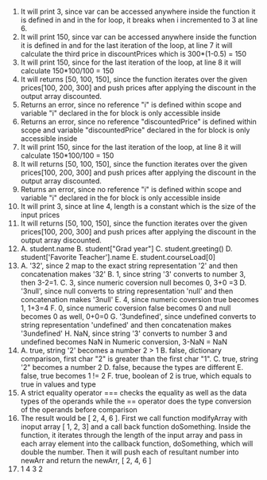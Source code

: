 1. It will print 3, since var can be accessed anywhere inside the function it is defined in and in the for loop, it breaks when i incremented to 3 at line 6.
2. It will print 150, since  var can be accessed anywhere inside the function it is defined in and for the last iteration of the loop, at line 7 it will calculate the third price in discountPrices which is 300*(1-0.5) = 150
3. It will print 150, since for the last iteration of the loop, at line 8 it will calculate 150*100/100 = 150
4. It will returns [50, 100, 150], since the function iterates over the given prices[100, 200, 300] and push prices after applying the discount in the output array discounted.
5. Returns an error, since no reference "i" is defined within scope and variable "i" declared in the for block is only accessible inside
6. Returns an error, since no reference "discountedPrice" is defined within scope and variable "discountedPrice" declared in the for block is only accessible inside
7. It will print 150, since for the last iteration of the loop, at line 8 it will calculate 150*100/100 = 150
8. It will returns [50, 100, 150], since the function iterates over the given prices[100, 200, 300] and push prices after applying the discount in the output array discounted.
9. Returns an error, since no reference "i" is defined within scope and variable "i" declared in the for block is only accessible inside
10. It will print 3, since at line 4, length is a constant which is the size of the input prices
11. It will returns [50, 100, 150], since the function iterates over the given prices[100, 200, 300] and push prices after applying the discount in the output array discounted.
12. A. student.name
    B. student["Grad year"]
    C. student.greeting()
    D. student['Favorite Teacher'].name
    E. student.courseLoad[0]
13. A. '32', since 2 map to the exact string representation '2' and then concatenation makes '32'
    B. 1, since string '3' converts to number 3, then 3-2=1.
    C. 3, since numeric coversion null becomes 0, 3+0 =3
    D. '3null', since null converts to string representation 'null' and then concatenation makes '3null'
    E. 4, since numeric coversion true becomes 1, 1+3=4
    F. 0, since numeric coversion false becomes 0 and null becomes 0 as well, 0+0=0
    G. '3undefined', since undefined converts to string representation 'undefined' and then concatenation makes '3undefined'
    H. NaN, since string '3' converts to number 3 and undefined becomes NaN in Numeric conversion, 3-NaN = NaN
14. A. true, string '2' becomes a number 2 > 1
    B. false, dictionary comparison, first char "2" is greater than the first char "1".
    C. true, string '2" becomes a number 2
    D. false, because the types are different
    E. false, true becomes 1 != 2
    F. true, boolean of 2 is true, which equals to true in values and type
15. A strict equality operator === checks the equality as well as the data types of the operands while the == operator does the type conversion of the operands before comparison
17. The result would be [ 2, 4, 6 ]. First we call function modifyArray with inoput array [ 1, 2, 3] and a call back function doSomething. Inside the function, it iterates through the length of the input array and pass in each array element into the callback function, doSomething, which will double the number. Then it will push each of resultant number into newArr and return the newArr, [ 2, 4, 6 ]
19. 1 4 3 2